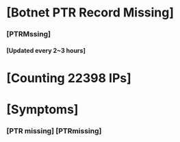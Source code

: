 # [Botnet PTR Record Missing]
### [PTRMssing]
#### [Updated every 2~3 hours]

# [Counting 22398 IPs]

# [Symptoms] 
###   [PTR missing] [PTRmissing]
